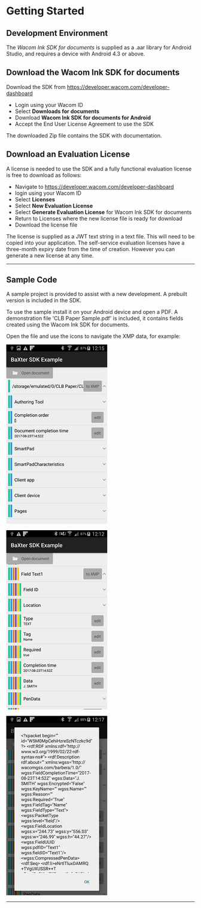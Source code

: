 # Getting Started 

## Development Environment

The *Wacom Ink SDK for documents* is supplied as a .aar library for Android Studio, and requires a device with Android 4.3 or above.

## Download the Wacom Ink SDK for documents

Download the SDK from https://developer.wacom.com/developer-dashboard

* Login using your Wacom ID
* Select **Downloads for documents**
* Download **Wacom Ink SDK for documents for Android**
* Accept the End User License Agreement to use the SDK

The downloaded Zip file contains the SDK with documentation.

## Download an Evaluation License

A license is needed to use the SDK and a fully functional evaluation license is free to download as follows:

* Navigate to https://developer.wacom.com/developer-dashboard
* login using your Wacom ID
* Select **Licenses**
* Select **New Evaluation License**
* Select **Generate Evaluation License** for Wacom Ink SDK for documents
* Return to Licenses where the new license file is ready for download
* Download the license file

The license is supplied as a JWT text string in a text file.
This will need to be copied into your application.
The self-service evaluation licenses have a three-month expiry date from the time of creation.
However you can generate a new license at any time. 


----
## Sample Code

A sample project is provided to assist with a new development.
A prebuilt version is included in the SDK.

To use the sample install it on your Android device and open a PDF.
A demonstration file 'CLB Paper Sample.pdf' is included, it contains fields created using the Wacom Ink SDK for documents.

Open the file and use the icons to navigate the XMP data, for example:

      
![baxter doc level screenshot](media/Screenshot_File.25.png)

![baxter page level screenshot](media/Screenshot_Field.25.png)

![baxter field level screenshot](media/Screenshot_Data.25.png)
  

----




